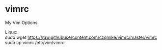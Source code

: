 # vimrc
My Vim Options

Linux:<br/>
sudo wget https://raw.githubusercontent.com/czqmike/vimrc/master/vimrc<br/>
sudo cp vimrc /etc/vim/vimrc
